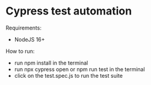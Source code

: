 # Cypress test automation

Requirements:
- NodeJS 16+


How to run:
- run npm install in the terminal
- run npx cypress open or npm run test in the terminal
- click on the test.spec.js to run the test suite
